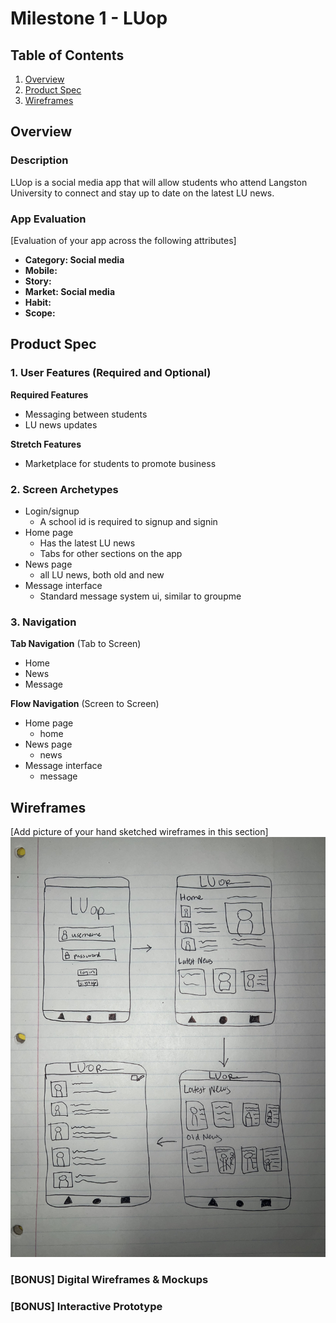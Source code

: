 # Milestone 1 - LUop

## Table of Contents

1. [Overview](#Overview)
1. [Product Spec](#Product-Spec)
1. [Wireframes](#Wireframes)

## Overview

### Description

LUop is a social media app that will allow students who attend Langston University to connect and stay up to date on the latest LU news.
### App Evaluation

[Evaluation of your app across the following attributes]
- **Category: Social media**
- **Mobile:**
- **Story:**
- **Market: Social media**
- **Habit:**
- **Scope:**

## Product Spec

### 1. User Features (Required and Optional)

**Required Features**

* Messaging between students
* LU news updates

**Stretch Features**

* Marketplace for students to promote business

### 2. Screen Archetypes

- Login/signup
  - A school id is required to signup and signin
- Home page
  - Has the latest LU news
  - Tabs for other sections on the app
- News page
  - all LU news, both old and new
- Message interface
  - Standard message system ui, similar to groupme

### 3. Navigation

**Tab Navigation** (Tab to Screen)

* Home
* News
* Message

**Flow Navigation** (Screen to Screen)

- Home page
  - home
- News page
  - news
- Message interface
  - message

## Wireframes

[Add picture of your hand sketched wireframes in this section]
<img src="wireframes-luop.jpg" width=600>

### [BONUS] Digital Wireframes & Mockups

### [BONUS] Interactive Prototype
